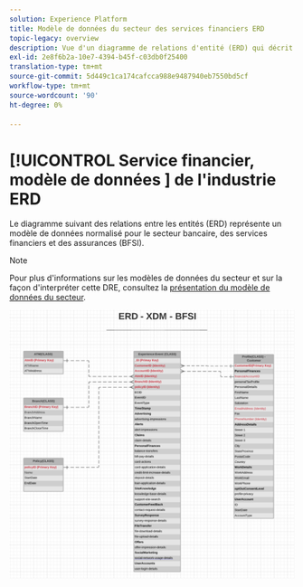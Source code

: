 ```yaml
---
solution: Experience Platform
title: Modèle de données du secteur des services financiers ERD
topic-legacy: overview
description: Vue d'un diagramme de relations d'entité (ERD) qui décrit un modèle de données normalisé pour l'industrie des banques, des services financiers et des assurances (BFSI). Ce modèle de données est compatible avec le modèle de données d’expérience (XDM) à utiliser dans Adobe Experience Platform.
exl-id: 2e8f6b2a-10e7-4394-b45f-c03db0f25400
translation-type: tm+mt
source-git-commit: 5d449c1ca174cafcca988e9487940eb7550bd5cf
workflow-type: tm+mt
source-wordcount: '90'
ht-degree: 0%

---
```


# [!UICONTROL Service financier, modèle de données ] de l&#39;industrie ERD

Le diagramme suivant des relations entre les entités (ERD) représente un modèle de données normalisé pour le secteur bancaire, des services financiers et des assurances (BFSI).

>[!NOTE]
>
>Pour plus d&#39;informations sur les modèles de données du secteur et sur la façon d&#39;interpréter cette DRE, consultez la [présentation du modèle de données du secteur](./overview.md).

![](../../images/industries/financial.png)
